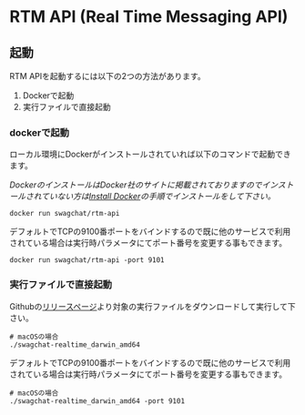 # RTM API (Real Time Messaging API)

## 起動

RTM APIを起動するには以下の2つの方法があります。

1. Dockerで起動
1. 実行ファイルで直接起動

### dockerで起動

ローカル環境にDockerがインストールされていれば以下のコマンドで起動できます。

*DockerのインストールはDocker社のサイトに掲載されておりますのでインストールされていない方は[Install Docker](https://docs.docker.com/engine/installation/)の手順でインストールをして下さい。*

```
docker run swagchat/rtm-api
```

デフォルトでTCPの9100番ポートをバインドするので既に他のサービスで利用されている場合は実行時パラメータにてポート番号を変更する事もできます。

```
docker run swagchat/rtm-api -port 9101
```

### 実行ファイルで直接起動

Githubの[リリースページ](https://github.com/fairway-corp/swagchat-rtm-api/releases)より対象の実行ファイルをダウンロードして実行して下さい。

```
# macOSの場合
./swagchat-realtime_darwin_amd64
```

デフォルトでTCPの9100番ポートをバインドするので既に他のサービスで利用されている場合は実行時パラメータにてポート番号を変更する事もできます。

```
# macOSの場合
./swagchat-realtime_darwin_amd64 -port 9101
```
